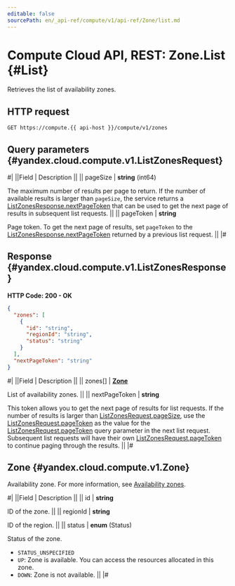 ```yaml
---
editable: false
sourcePath: en/_api-ref/compute/v1/api-ref/Zone/list.md
---
```


# Compute Cloud API, REST: Zone.List {#List}

Retrieves the list of availability zones.

## HTTP request

```
GET https://compute.{{ api-host }}/compute/v1/zones
```

## Query parameters {#yandex.cloud.compute.v1.ListZonesRequest}

#|
||Field | Description ||
|| pageSize | **string** (int64)

The maximum number of results per page to return. If the number of available
results is larger than `pageSize`,
the service returns a [ListZonesResponse.nextPageToken](#yandex.cloud.compute.v1.ListZonesResponse)
that can be used to get the next page of results in subsequent list requests. ||
|| pageToken | **string**

Page token. To get the next page of results, set `pageToken` to the
[ListZonesResponse.nextPageToken](#yandex.cloud.compute.v1.ListZonesResponse) returned by a previous list request. ||
|#

## Response {#yandex.cloud.compute.v1.ListZonesResponse}

**HTTP Code: 200 - OK**

```json
{
  "zones": [
    {
      "id": "string",
      "regionId": "string",
      "status": "string"
    }
  ],
  "nextPageToken": "string"
}
```

#|
||Field | Description ||
|| zones[] | **[Zone](#yandex.cloud.compute.v1.Zone)**

List of availability zones. ||
|| nextPageToken | **string**

This token allows you to get the next page of results for list requests. If the number of results
is larger than [ListZonesRequest.pageSize](#yandex.cloud.compute.v1.ListZonesRequest), use
the [ListZonesRequest.pageToken](#yandex.cloud.compute.v1.ListZonesRequest) as the value
for the [ListZonesRequest.pageToken](#yandex.cloud.compute.v1.ListZonesRequest) query parameter
in the next list request. Subsequent list requests will have their own
[ListZonesRequest.pageToken](#yandex.cloud.compute.v1.ListZonesRequest) to continue paging through the results. ||
|#

## Zone {#yandex.cloud.compute.v1.Zone}

Availability zone. For more information, see [Availability zones](/docs/overview/concepts/geo-scope).

#|
||Field | Description ||
|| id | **string**

ID of the zone. ||
|| regionId | **string**

ID of the region. ||
|| status | **enum** (Status)

Status of the zone.

- `STATUS_UNSPECIFIED`
- `UP`: Zone is available. You can access the resources allocated in this zone.
- `DOWN`: Zone is not available. ||
|#